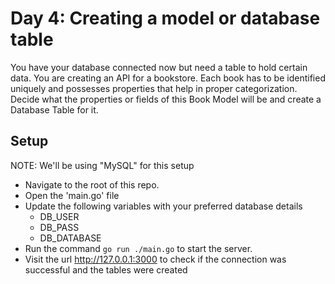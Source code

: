 # Day 4: Creating a model or database table

You have your database connected now but need a table to hold certain data. You are creating an API for a bookstore. Each book has to be identified uniquely and possesses properties that help in proper categorization. Decide what the properties or fields of this Book Model will be and create a Database Table for it.

## Setup
NOTE: We'll be using "MySQL" for this setup
- Navigate to the root of this repo.
- Open the 'main.go' file
- Update the following variables with your preferred database details
    - DB_USER
	- DB_PASS
	- DB_DATABASE
- Run the command ```go run ./main.go``` to start the server.
- Visit the url http://127.0.0.1:3000 to check if the connection was successful and the tables were created